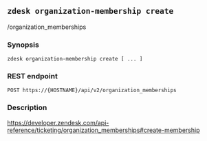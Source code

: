 ## `zdesk organization-membership create`

/organization_memberships

### Synopsis

    zdesk organization-membership create [ ... ]

### REST endpoint

    POST https://{HOSTNAME}/api/v2/organization_memberships

### Description

https://developer.zendesk.com/api-reference/ticketing/organization_memberships#create-membership

